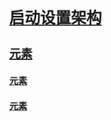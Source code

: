 # [启动设置架构](index.md)
## [<startup> 元素](startup-element.md)
### [<requiredRuntime> 元素](requiredruntime-element.md)
### [<supportedRuntime> 元素](supportedruntime-element.md)
